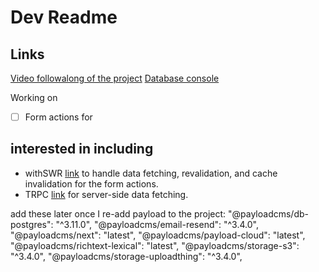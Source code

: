 # Dev Readme

## Links

[Video followalong of the project](https://youtu.be/a3Gwl5Gznc0?si=iLroipwlg1NMyLep&t=1648)
[Database console](https://console.neon.tech/app/projects/cool-meadow-10349438?branchId=br-spring-bread-a584zqbw&database=neondb)

Working on

- [ ] Form actions for

## interested in including

- withSWR [link](https://swr.vercel.app/) to handle data fetching, revalidation, and cache invalidation for the form actions.
- TRPC [link](https://trpc.io/) for server-side data fetching.

add these later once I re-add payload to the project:
"@payloadcms/db-postgres": "^3.11.0",
"@payloadcms/email-resend": "^3.4.0",
"@payloadcms/next": "latest",
"@payloadcms/payload-cloud": "latest",
"@payloadcms/richtext-lexical": "latest",
"@payloadcms/storage-s3": "^3.4.0",
"@payloadcms/storage-uploadthing": "^3.4.0",
